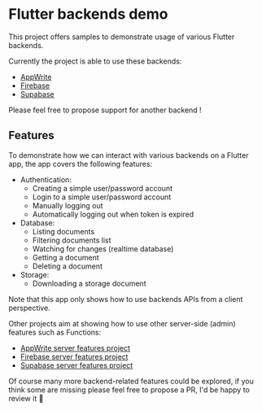 # Flutter backends demo

This project offers samples to demonstrate usage of various Flutter backends.

Currently the project is able to use these backends:

- [AppWrite](https://appwrite.io/)
- [Firebase](https://firebase.google.com/)
- [Supabase](https://supabase.com/)

Please feel free to propose support for another backend !

## Features

To demonstrate how we can interact with various backends on a Flutter app, the app covers the
following features:

- Authentication:
    - Creating a simple user/password account
    - Login to a simple user/password account
    - Manually logging out
    - Automatically logging out when token is expired
- Database:
    - Listing documents
    - Filtering documents list
    - Watching for changes (realtime database)
    - Getting a document
    - Deleting a document
- Storage:
    - Downloading a storage document

Note that this app only shows how to use backends APIs from a client perspective.

Other projects aim at showing how to use other server-side (admin) features such as Functions:

- [AppWrite server features project](https://github.com/orevial/appwrite-platform)
- [Firebase server features project](https://github.com/orevial/firebase-platform)
- [Supabase server features project](https://github.com/orevial/supabase-platform)

Of course many more backend-related features could be explored, if you think some are missing please
feel free to propose a PR, I'd be happy to review it 🙏  